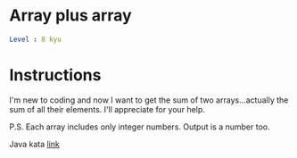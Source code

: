 # Array plus array

```yaml
Level : 8 kyu
```


# Instructions
I'm new to coding and now I want to get the sum of two arrays...actually the sum of all their elements. I'll appreciate for your help.

P.S. Each array includes only integer numbers. Output is a number too.

Java kata [link](https://www.codewars.com/kata/5a2be17aee1aaefe2a000151/train/java)